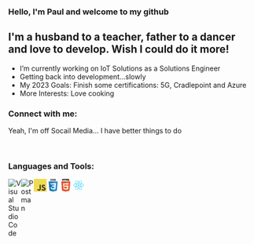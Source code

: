 ### Hello, I'm Paul and welcome to my github

## I'm a husband to a teacher, father to a dancer and love to develop. Wish I could do it more!
- I’m currently working on IoT Solutions as a Solutions Engineer
- Getting back into development...slowly
- My 2023 Goals: Finish some certifications: 5G, Cradlepoint and Azure
- More Interests: Love cooking

### Connect with me:


Yeah, I'm off Socail Media... I have better things to do


<br />

### Languages and Tools:

[<img align="left" alt="Visual Studio Code" width="26px" src="https://upload.wikimedia.org/wikipedia/commons/9/9a/Visual_Studio_Code_1.35_icon.svg" />][vscode]
[<img align="left" alt="Postman" width="26px" src="https://iconape.com/wp-content/files/ja/89479/png/postman.png" />][postman]
[<img align="left" alt="JavaScript" width="26px" src="https://raw.githubusercontent.com/github/explore/80688e429a7d4ef2fca1e82350fe8e3517d3494d/topics/javascript/javascript.png" />][javascript]
<img align="left" alt="CSS" width="26px" src="https://raw.githubusercontent.com/github/explore/80688e429a7d4ef2fca1e82350fe8e3517d3494d/topics/css/css.png" />
<img align="left" alt="HTML" width="26px" src="https://raw.githubusercontent.com/github/explore/80688e429a7d4ef2fca1e82350fe8e3517d3494d/topics/html/html.png" />
[<img align="left" alt="React" width="26px" src="https://raw.githubusercontent.com/github/explore/80688e429a7d4ef2fca1e82350fe8e3517d3494d/topics/react/react.png" />][react]


<br />

<br />
<br />

[vscode]: https://code.visualstudio.com
[javascript]: https://www.javascript.com
[postman]: https://www.postman.com
[react]: https://reactjs.org
